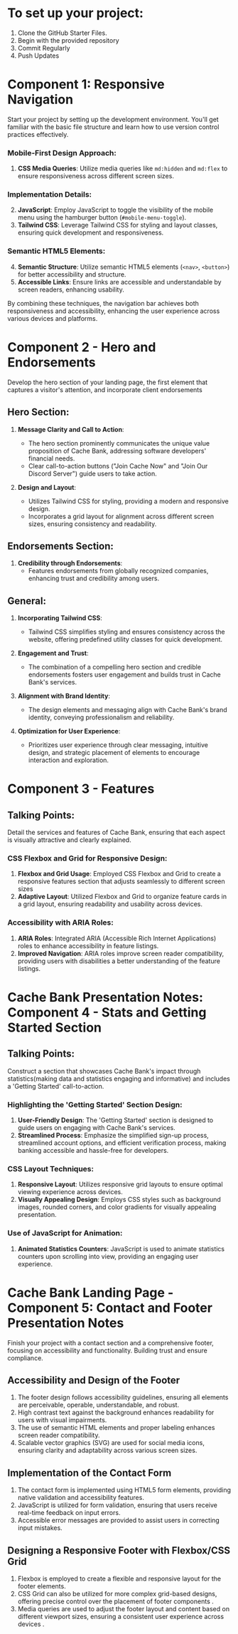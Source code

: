 # To set up your project:
1. Clone the GitHub Starter Files.
2. Begin with the provided repository
3. Commit Regularly
4. Push Updates 


# Component 1: Responsive Navigation

Start your project by setting up the development environment. You'll get familiar with the basic file structure and learn how to use version control practices effectively.

### Mobile-First Design Approach:
1. **CSS Media Queries**: Utilize media queries like `md:hidden` and `md:flex` to ensure responsiveness across different screen sizes.

### Implementation Details:
2. **JavaScript**: Employ JavaScript to toggle the visibility of the mobile menu using the hamburger button (`#mobile-menu-toggle`).
3. **Tailwind CSS**: Leverage Tailwind CSS for styling and layout classes, ensuring quick development and responsiveness.

### Semantic HTML5 Elements:
4. **Semantic Structure**: Utilize semantic HTML5 elements (`<nav>`, `<button>`) for better accessibility and structure.
5. **Accessible Links**: Ensure links are accessible and understandable by screen readers, enhancing usability.

By combining these techniques, the navigation bar achieves both responsiveness and accessibility, enhancing the user experience across various devices and platforms.


# Component 2 - Hero and Endorsements

Develop the hero section of your landing page, the first element that captures a visitor's attention, and incorporate client endorsements

## Hero Section:
1. **Message Clarity and Call to Action**:
   - The hero section prominently communicates the unique value proposition of Cache Bank, addressing software developers' financial needs.
   - Clear call-to-action buttons ("Join Cache Now" and "Join Our Discord Server") guide users to take action.

2. **Design and Layout**:
   - Utilizes Tailwind CSS for styling, providing a modern and responsive design.
   - Incorporates a grid layout for alignment across different screen sizes, ensuring consistency and readability.

## Endorsements Section:
1. **Credibility through Endorsements**:
   - Features endorsements from globally recognized companies, enhancing trust and credibility among users.

## General:
1. **Incorporating Tailwind CSS**:
   - Tailwind CSS simplifies styling and ensures consistency across the website, offering predefined utility classes for quick development.

2. **Engagement and Trust**:
   - The combination of a compelling hero section and credible endorsements fosters user engagement and builds trust in Cache Bank's services.

3. **Alignment with Brand Identity**:
   - The design elements and messaging align with Cache Bank's brand identity, conveying professionalism and reliability.

4. **Optimization for User Experience**:
   - Prioritizes user experience through clear messaging, intuitive design, and strategic placement of elements to encourage interaction and exploration.


# Component 3 - Features

## Talking Points:
Detail the services and features of Cache Bank, ensuring that each aspect is visually attractive and clearly explained.

### CSS Flexbox and Grid for Responsive Design:
1. **Flexbox and Grid Usage**: Employed CSS Flexbox and Grid to create a responsive features section that adjusts seamlessly to different screen sizes
2. **Adaptive Layout**: Utilized Flexbox and Grid to organize feature cards in a grid layout, ensuring readability and usability across devices.

### Accessibility with ARIA Roles:
1. **ARIA Roles**: Integrated ARIA (Accessible Rich Internet Applications) roles to enhance accessibility in feature listings.
2. **Improved Navigation**: ARIA roles improve screen reader compatibility, providing users with disabilities a better understanding of the feature listings.


# Cache Bank Presentation Notes: Component 4 - Stats and Getting Started Section

## Talking Points:
Construct a section that showcases Cache Bank's impact through statistics(making data and statistics engaging and informative) and includes a 'Getting Started' call-to-action.

### Highlighting the 'Getting Started' Section Design:
1. **User-Friendly Design**: The 'Getting Started' section is designed to guide users on engaging with Cache Bank's services.
2. **Streamlined Process**: Emphasize the simplified sign-up process, streamlined account options, and efficient verification process, making banking accessible and hassle-free for developers.

### CSS Layout Techniques:
1. **Responsive Layout**: Utilizes responsive grid layouts to ensure optimal viewing experience across devices.
2. **Visually Appealing Design**: Employs CSS styles such as background images, rounded corners, and color gradients for visually appealing presentation.

### Use of JavaScript for Animation:
1. **Animated Statistics Counters**: JavaScript is used to animate statistics counters upon scrolling into view, providing an engaging user experience.


# Cache Bank Landing Page - Component 5: Contact and Footer Presentation Notes
 Finish your project with a contact section and a comprehensive footer, focusing on accessibility and functionality. Building trust and ensure compliance.

## Accessibility and Design of the Footer
1. The footer design follows accessibility guidelines, ensuring all elements are perceivable, operable, understandable, and robust.
2. High contrast text against the background enhances readability for users with visual impairments.
3. The use of semantic HTML elements and proper labeling enhances screen reader compatibility.
4. Scalable vector graphics (SVG) are used for social media icons, ensuring clarity and adaptability across various screen sizes.

## Implementation of the Contact Form
1. The contact form is implemented using HTML5 form elements, providing native validation and accessibility features.
2. JavaScript is utilized for form validation, ensuring that users receive real-time feedback on input errors.
3. Accessible error messages are provided to assist users in correcting input mistakes.

## Designing a Responsive Footer with Flexbox/CSS Grid
1. Flexbox is employed to create a flexible and responsive layout for the footer elements.
2. CSS Grid can also be utilized for more complex grid-based designs, offering precise control over the placement of footer components .
3. Media queries are used to adjust the footer layout and content based on different viewport sizes, ensuring a consistent user experience across devices .
